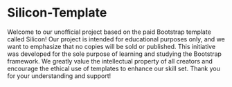 # Silicon-Template
 Welcome to our unofficial project based on the paid Bootstrap template called Silicon! Our project is intended for educational purposes only, and we want to emphasize that no copies will be sold or published. This initiative was developed for the sole purpose of learning and studying the Bootstrap framework. We greatly value the intellectual property of all creators and encourage the ethical use of templates to enhance our skill set. Thank you for your understanding and support!
